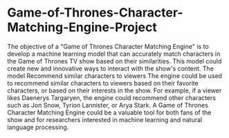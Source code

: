 # Game-of-Thrones-Character-Matching-Engine-Project
The objective of a "Game of Thrones Character Matching Engine" is to develop a machine learning model that can accurately 
match characters in the Game of Thrones TV show based on their similarities.
This model could create new and innovative ways to interact with the show's content.
The  model Recommend similar characters to viewers The engine could be used to recommend similar characters to viewers based on their favorite characters,
or based on their interests in the show. For example, if a viewer likes Daenerys Targaryen, the engine could recommend other characters such as Jon Snow,
Tyrion Lannister, or Arya Stark. A Game of Thrones Character Matching Engine could be a valuable tool for both
fans of the show and for researchers interested in machine learning and natural language processing.

